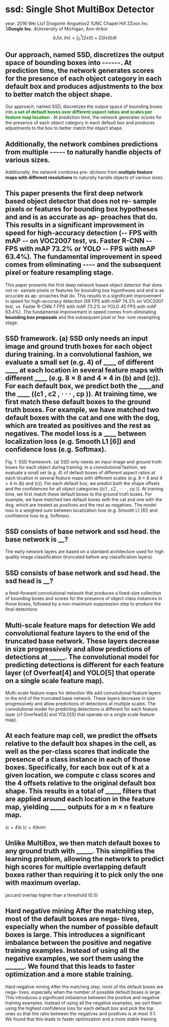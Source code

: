 # ssd: Single Shot MultiBox Detector
year: 2016
Wei Liu1
Dragomir Anguelov2
1UNC Chapel Hill 2Zoox Inc. 3<b>Google Inc.</b> 4University of Michigan, Ann-Arbor
$$\delta J(x, \delta x)  = \int^1_0 {[2x(t)+2] \delta x(t)} dt $$

##  Our approach, named SSD, discretizes the output space of bounding boxes into ------. At prediction time, the network generates scores for the presence of each object category in each default box and produces adjustments to the box to better match the object shape. 
 Our approach, named SSD, discretizes the output space of bounding boxes into <b style="color:green">a set of default boxes over different aspect ratios and scales per feature map location </b>. At prediction time, the network generates scores for the presence of each object category in each default box and produces adjustments to the box to better match the object shape. 

 ## Additionally, the network combines predictions from multiple ----- to naturally handle objects of various sizes. 
 Additionally, the network combines pre- dictions from <b>multiple feature maps with different resolutions</b> to naturally handle objects of various sizes. 

 ## This paper presents the first deep network based object detector that does not re- sample pixels or features for bounding box hypotheses and and is as accurate as ap- proaches that do. This results in a significant improvement in speed for high-accuracy detection (-- FPS with mAP -- on VOC2007 test, vs. Faster R-CNN -- FPS with mAP 73.2% or YOLO -- FPS with mAP 63.4%). The fundamental improvement in speed comes from eliminating ---- and the subsequent pixel or feature resampling stage. 
 This paper presents the first deep network based object detector that does not re- sample pixels or features for bounding box hypotheses and and is as accurate as ap- proaches that do. This results in a significant improvement in speed for high-accuracy detection (59 FPS with mAP 74.3% on VOC2007 test, vs. Faster R-CNN 7 FPS with mAP 73.2% or YOLO 45 FPS with mAP 63.4%). The fundamental improvement in speed comes from eliminating <b>bounding box proposals</b> and the subsequent pixel or fea- ture resampling stage. 


 ## SSD framework. (a) SSD only needs an input image and ground truth boxes for each object during training. In a convolutional fashion, we evaluate a small set (e.g. 4) of ____ of different ____ at each location in several feature maps with different ____ (e.g. 8 × 8 and 4 × 4 in (b) and (c)). For each default box, we predict both the ____and the ____ ((c1 , c2 , · · · , cp )). At training time, we first match these default boxes to the ground truth boxes. For example, we have matched two default boxes with the cat and one with the dog, which are treated as positives and the rest as negatives. The model loss is a ____ between localization loss (e.g. Smooth L1 [6]) and confidence loss (e.g. Softmax).

 Fig. 1: SSD framework. (a) SSD only needs an input image and ground truth boxes for each object during training. 
 In a convolutional fashion, we evaluate a small set (e.g. 4) of default boxes of different aspect ratios at each location in several feature maps with different scales (e.g. 8 × 8 and 4 × 4 in (b) and (c)). 
 For each default box, we predict both the shape offsets and the confidences for all object categories ((c1 , c2 , · · · , cp )). 
 At training time, we first match these default boxes to the ground truth boxes. For example, we have matched two default boxes with the cat and one with the dog, which are treated as positives and the rest as negatives. 
 The model loss is a weighted sum between localization loss (e.g. Smooth L1 [6]) and confidence loss (e.g. Softmax).

## SSD consists of base network and ssd head. the base network is __?
 The early network layers are based on a standard architecture used for high quality image classification (truncated before any classification layers)

## SSD consists of base network and ssd head. the ssd head is __?
a feed-forward convolutional network that produces a fixed-size collection of bounding boxes and scores for the presence of object class instances in those boxes, followed by a non-maximum suppression step to produce the final detections

## Multi-scale feature maps for detection We add convolutional feature layers to the end of the truncated base network. These layers decrease in size progressively and allow predictions of detections at _____. The convolutional model for predicting detections is different for each feature layer (cf Overfeat[4] and YOLO[5] that operate on a single scale feature map).

Multi-scale feature maps for detection We add convolutional feature layers to the end of the truncated base network. These layers decrease in size progressively and allow predictions of detections at multiple scales. The convolutional model for predicting detections is different for each feature layer (cf Overfeat[4] and YOLO[5] that operate on a single scale feature map).

## At each feature map cell, we predict the offsets relative to the default box shapes in the cell, as well as the per-class scores that indicate the presence of a class instance in each of those boxes. Specifically, for each box out of k at a given location, we compute c class scores and the 4 offsets relative to the original default box shape. This results in a total of _____ filters that are applied around each location in the feature map, yielding _____ outputs for a m × n feature map.

(c + 4)k 
(c + 4)kmn 
 

## Unlike MultiBox, we then match default boxes to any ground truth with _____. This simplifies the learning problem, allowing the network to predict high scores for multiple overlapping default boxes rather than requiring it to pick only the one with maximum overlap.

jaccard overlap higher than a threshold (0.5)

## Hard negative mining After the matching step, most of the default boxes are nega- tives, especially when the number of possible default boxes is large. This introduces a significant imbalance between the positive and negative training examples. Instead of using all the negative examples, we sort them using the ______. We found that this leads to faster optimization and a more stable training.

Hard negative mining After the matching step, most of the default boxes are nega- tives, especially when the number of possible default boxes is large. This introduces a significant imbalance between the positive and negative training examples. Instead of using all the negative examples, we sort them using the highest confidence loss for each default box and pick the top ones so that the ratio between the negatives and positives is at most 3:1. We found that this leads to faster optimization and a more stable training.
